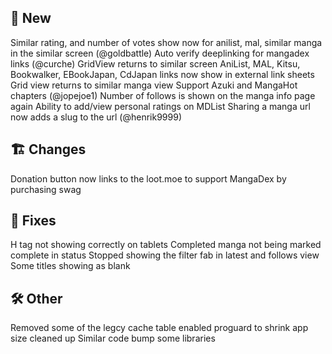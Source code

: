## 🥳 New
Similar rating, and number of votes show now for anilist, mal, similar manga in the similar screen (@goldbattle)
Auto verify deeplinking for mangadex links (@curche)
GridView returns to similar screen
AniList, MAL, Kitsu, Bookwalker, EBookJapan, CdJapan links now show in external link sheets
Grid view returns to similar manga view
Support Azuki and MangaHot chapters (@jopejoe1)
Number of follows is shown on the manga info page again
Ability to add/view personal ratings on MDList
Sharing a manga url now adds a slug to the url (@henrik9999)
## 🏗️ Changes
Donation button now links to the loot.moe to support MangaDex by purchasing swag
## 🐜 Fixes
H tag not showing correctly on tablets
Completed manga not being marked complete in status
Stopped showing the filter fab in latest and follows view
Some titles showing as blank
## 🛠️ Other
Removed some of the legcy cache table
enabled proguard to shrink app size
cleaned up Similar code
bump some libraries